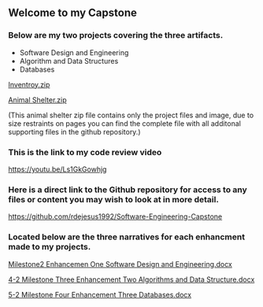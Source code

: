 ## Welcome to my Capstone

### Below are my two projects covering the three artifacts.
- Software Design and Engineering
- Algorithm and Data Structures
- Databases

[Inventroy.zip](https://github.com/rdejesus1992/Software-Engineering-Capstone/files/8915300/Inventroy.zip)

[Animal Shelter.zip](https://github.com/rdejesus1992/Software-Engineering-Capstone/files/8915331/Animal.Shelter.zip)

(This animal shelter zip file contains only the project files and image, due to size restraints on pages you can find the complete file with all additonal supporting files in the github repository.)

### This is the link to my code review video 

https://youtu.be/Ls1GkGowhjg

### Here is a direct link to the Github repository for access to any files or content you may wish to look at in more detail.

https://github.com/rdejesus1992/Software-Engineering-Capstone

### Located below are the three narratives for each enhancment made to my projects.

[Milestone2 Enhancemen One Software Design and Engineering.docx](https://github.com/rdejesus1992/Software-Engineering-Capstone/files/8915464/Milestone2.Enhancemen.One.Software.Design.and.Engineering.docx)

[4-2 Milestone Three Enhancement Two Algorithms and Data Structure.docx](https://github.com/rdejesus1992/Software-Engineering-Capstone/files/8915506/4-2.Milestone.Three.Enhancement.Two.Algorithms.and.Data.Structure.docx)

[5-2 Milestone Four Enhancement Three Databases.docx](https://github.com/rdejesus1992/Software-Engineering-Capstone/files/8915577/5-2.Milestone.Four.Enhancement.Three.Databases.docx)
